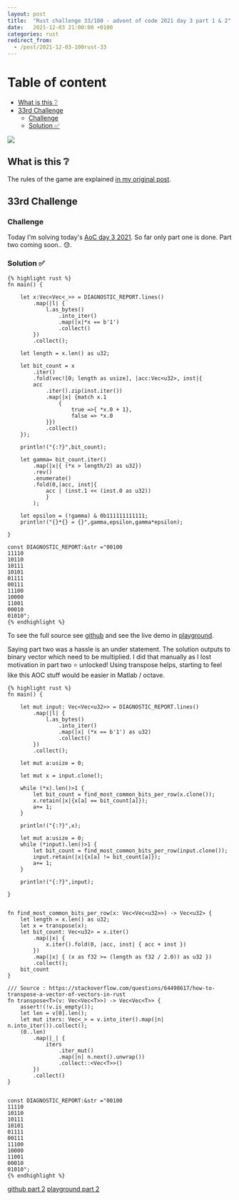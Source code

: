 ```yaml
---
layout: post
title:  "Rust challenge 33/100 - advent of code 2021 day 3 part 1 & 2"
date:   2021-12-03 21:00:00 +0100
categories: rust
redirect_from:
  - /post/2021-12-03-100rust-33
---
```



#  Table of content
<!-- MarkdownTOC autolink="true" -->

- [What is this :grey_question:](#what-is-this-grey_question)
- [33rd Challenge](#33rd-challenge)
	- [Challenge](#challenge)
	- [Solution :white_check_mark:](#solution-white_check_mark)

<!-- /MarkdownTOC -->
![](/assets/img/aoc.png)
## What is this :grey_question: 

The rules of the game are explained [in my original post](https://maebli.github.io/rust/2021/10/18/100rust.html). 

## 33rd Challenge
### Challenge

Today I'm solving today's [AoC day 3 2021](https://adventofcode.com/2021/day/3). So far only part one is done. Part two coming soon.. :sweat:.


### Solution :white_check_mark:

	{% highlight rust %}
	fn main() {

	    let x:Vec<Vec<_>> = DIAGNOSTIC_REPORT.lines()
	        .map(|l| {
	            l.as_bytes()
	                .into_iter()
	                .map(|x|*x == b'1')
	                .collect()
	        })
	        .collect();

	    let length = x.len() as u32;

	    let bit_count = x
	        .iter()
	        .fold(vec![0; length as usize], |acc:Vec<u32>, inst|{
	        acc
	            .iter().zip(inst.iter())
	            .map(|x| {match x.1
	                {
	                    true =>{ *x.0 + 1},
	                    false => *x.0
	            }})
	            .collect()
	    });

	    println!("{:?}",bit_count);

	    let gamma= bit_count.iter()
	        .map(|x|{ (*x > length/2) as u32})
	        .rev()
	        .enumerate()
	        .fold(0,|acc, inst|{
	            acc | (inst.1 << (inst.0 as u32))
	            }
	        );

	    let epsilon = (!gamma) & 0b111111111111;
	    println!("{}*{} = {}",gamma,epsilon,gamma*epsilon);

	}

	const DIAGNOSTIC_REPORT:&str ="00100
	11110
	10110
	10111
	10101
	01111
	00111
	11100
	10000
	11001
	00010
	01010";
	{% endhighlight %}


To see the full source see [github](https://github.com/maebli/100rustsnippets/tree/master/aoc-2021-day3) and see the live demo in [playground](https://play.rust-lang.org/?version=stable&edition=2021&gist=1843da9bd20744f2ef94f8bd5cee0f61). 


Saying part two was a hassle is an under statement. The solution outputs to binary vector which need to be multiplied. I did that manually as I lost motivation in part two :star: unlocked!
Using transpose helps, starting to feel like this AOC stuff would be easier in Matlab / octave. 

	{% highlight rust %}
	fn main() {

	    let mut input: Vec<Vec<u32>> = DIAGNOSTIC_REPORT.lines()
	        .map(|l| {
	            l.as_bytes()
	                .into_iter()
	                .map(|x| (*x == b'1') as u32)
	                .collect()
	        })
	        .collect();

	    let mut a:usize = 0;

	    let mut x = input.clone();

	    while (*x).len()>1 {
	        let bit_count = find_most_common_bits_per_row(x.clone());
	        x.retain(|x|{x[a] == bit_count[a]});
	        a+= 1;
	    }

	    println!("{:?}",x);

	    let mut a:usize = 0;
	    while (*input).len()>1 {
	        let bit_count = find_most_common_bits_per_row(input.clone());
	        input.retain(|x|{x[a] != bit_count[a]});
	        a+= 1;
	    }

	    println!("{:?}",input);

	}


	fn find_most_common_bits_per_row(x: Vec<Vec<u32>>) -> Vec<u32> {
	    let length = x.len() as u32;
	    let x = transpose(x);
	    let bit_count: Vec<u32> = x.iter()
	        .map(|x| {
	            x.iter().fold(0, |acc, inst| { acc + inst })
	        })
	        .map(|x| { (x as f32 >= (length as f32 / 2.0)) as u32 })
	        .collect();
	    bit_count
	}

	/// Source : https://stackoverflow.com/questions/64498617/how-to-transpose-a-vector-of-vectors-in-rust
	fn transpose<T>(v: Vec<Vec<T>>) -> Vec<Vec<T>> {
	    assert!(!v.is_empty());
	    let len = v[0].len();
	    let mut iters: Vec<_> = v.into_iter().map(|n| n.into_iter()).collect();
	    (0..len)
	        .map(|_| {
	            iters
	                .iter_mut()
	                .map(|n| n.next().unwrap())
	                .collect::<Vec<T>>()
	        })
	        .collect()
	}


	const DIAGNOSTIC_REPORT:&str ="00100
	11110
	10110
	10111
	10101
	01111
	00111
	11100
	10000
	11001
	00010
	01010";
	{% endhighlight %}

[github part 2](https://github.com/maebli/100rustsnippets/tree/master/aoc-2021-day3-part2)
[playground part 2](https://play.rust-lang.org/?version=stable&edition=2021&gist=2525d7a7193eba078b0a6672020ce4e3)


